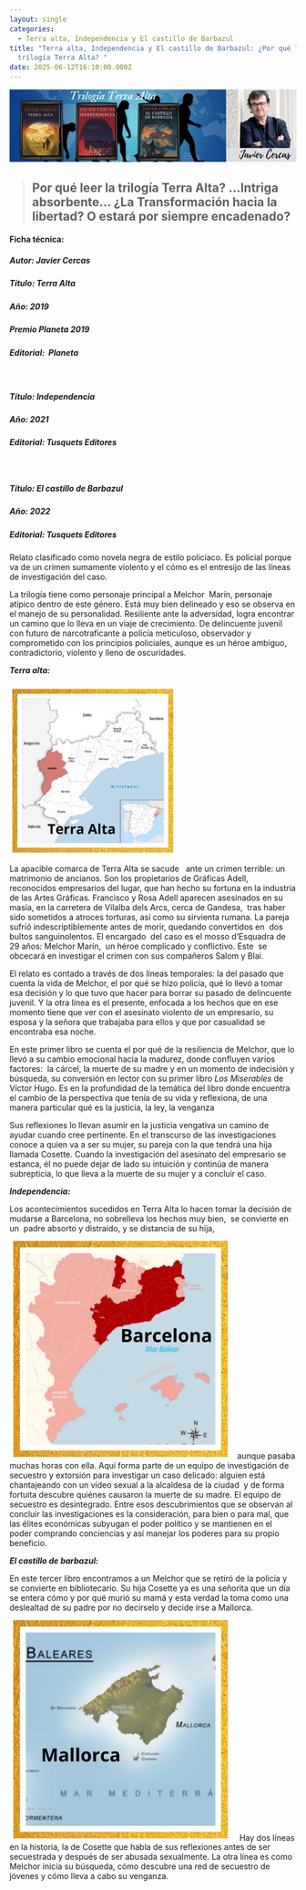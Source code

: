 ```yaml
---
layout: single
categories:
  - Terra alta, Independencia y El castillo de Barbazul
title: "Terra alta, Independencia y El castillo de Barbazul: ¿Por qué leer la
  trilogía Terra Alta? "
date: 2025-06-12T16:10:00.000Z
---
```

![Banner](/assets/img/banner.jpg)

> ## Por qué leer la trilogía Terra Alta? …Intriga absorbente… ¿La Transformación hacia la libertad?  O estará por siempre encadenado?






#### Ficha técnica:

##### Autor: Javier Cercas

##### Título: *Terra Alta*

##### Año: 2019

##### Premio Planeta 2019

##### Editorial:  Planeta

 

##### Título: *Independencia*

##### Año: 2021

##### Editorial: Tusquets Editores

#####  

##### Título: *El castillo de Barbazul*

##### Año: 2022

##### Editorial: Tusquets Editores





Relato clasificado como novela negra de estilo policíaco. Es policial porque va de un crimen sumamente violento y el cómo es el entresijo de las líneas de investigación del
caso.

La trilogía tiene como personaje principal a Melchor  Marín, personaje atípico dentro de este género. Está muy bien delineado y eso se observa en el manejo de su
personalidad. Resiliente ante la adversidad, logra encontrar un camino que lo
lleva en un viaje de crecimiento. De delincuente juvenil con futuro de
narcotraficante a policía meticuloso, observador y comprometido con los
principios policiales, aunque es un héroe ambiguo, contradictorio, violento y lleno de oscuridades.




***Terra alta:***



<img src="/assets/img/terra-alta.-mapa.jpg" alt="Mapa de Terra Alta" height="300">


La apacible comarca de Terra Alta se sacude   ante un crimen terrible: un matrimonio de
ancianos. Son los propietarios de Gráficas Adell, reconocidos empresarios del
lugar, que han hecho su fortuna en la industria de las Artes Gráficas. Francisco y Rosa Adell aparecen asesinados en su masía, en la carretera de Vilalba dels Arcs, cerca de Gandesa,  tras haber sido sometidos a atroces torturas, así como su sirvienta rumana. La pareja sufrió indescriptiblemente antes de morir, quedando convertidos en  dos
bultos sanguinolentos. El encargado  del caso es el mosso d’Esquadra de 29 años: Melchor Marín,  un héroe complicado y conflictivo. Este  se obcecará en
investigar el crimen con sus compañeros Salom y Blai. 


El relato es contado a través de dos líneas temporales: la del
pasado que cuenta la vida de Melchor, el por qué se hizo policía, qué lo llevó
a tomar esa decisión y lo que tuvo que hacer para borrar su pasado de
delincuente juvenil. Y la otra línea es el presente, enfocada a los hechos que
en ese momento tiene que ver con el asesinato violento de un empresario, su
esposa y la señora que trabajaba para ellos y que por casualidad se encontraba
esa noche.



En este primer libro se cuenta el por qué de la resiliencia de Melchor, que lo llevó a su cambio emocional hacia la madurez, donde confluyen varios factores:  la cárcel, la muerte de su madre y en un momento de indecisión y búsqueda, su conversión en lector con su primer libro *Los Miserables* de Víctor Hugo. Es en la profundidad de la temática del libro donde encuentra el cambio de la perspectiva que tenía de su vida y reflexiona, de una manera particular qué es la justicia, la ley, la venganza


Sus reflexiones lo llevan asumir en la justicia vengativa un
camino de ayudar cuando cree pertinente. En el transcurso de las
investigaciones conoce a quien va a ser su mujer, su pareja con la que tendrá
una hija llamada Cosette. Cuando la investigación del asesinato del empresario
se estanca, él no puede dejar de lado su intuición y continúa de manera
subrepticia, lo que lleva a la muerte de su mujer y a concluir el caso.




***Independencia:***

Los acontecimientos sucedidos en Terra Alta lo hacen tomar la decisión
de mudarse a Barcelona, no sobrelleva los hechos muy bien,  se convierte en un  padre absorto y distraído, y se distancia de su hija, <img src="/assets/img/barcelona.jpg" alt="Barcelona" width="400">aunque pasaba muchas horas con ella.  Aquí forma parte de un equipo de investigación de secuestro y extorsión para investigar un caso delicado: alguien está chantajeando con un vídeo sexual a la alcaldesa de la ciudad  y de forma fortuita descubre quiénes causaron la muerte de su madre. El equipo de secuestro es desintegrado. Entre esos descubrimientos que se observan al concluir las investigaciones es la consideración, para bien o para mal, que las élites económicas subyugan el poder político y se mantienen en el poder comprando conciencias y así manejar los poderes para su propio beneficio.






***El castillo de barbazul:***


En este tercer libro encontramos a un Melchor que se retiró de la policía y se convierte en bibliotecario. Su hija Cosette ya es una señorita que un día se entera cómo y por qué murió su mamá y esta verdad la toma como una deslealtad de su padre por no decírselo y decide irse a Mallorca.<img src="/assets/img/mallorca.jpg" alt="Barcelona" width="400">
Hay dos líneas en la historia, la de Cosette que habla de sus
reflexiones antes de ser secuestrada y después de ser abusada sexualmente. La
otra línea es como  Melchor inicia su búsqueda, cómo descubre una red de secuestro de jóvenes y cómo lleva a cabo su venganza.      






















































